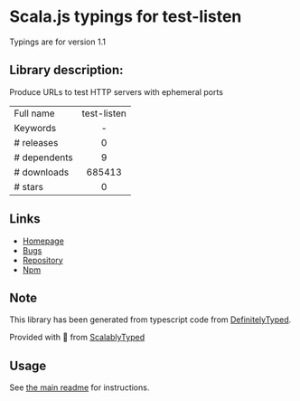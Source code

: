 
# Scala.js typings for test-listen

Typings are for version 1.1

## Library description:
Produce URLs to test HTTP servers with ephemeral ports

|                    |                 |
| ------------------ | :-------------: |
| Full name          | test-listen |
| Keywords           | - |
| # releases         | 0 |
| # dependents       | 9 |
| # downloads        | 685413 |
| # stars            | 0 |

## Links
- [Homepage](https://github.com/zeit/test-listen#readme)
- [Bugs](https://github.com/zeit/test-listen/issues)
- [Repository](https://github.com/zeit/test-listen)
- [Npm](https://www.npmjs.com/package/test-listen)
    


## Note
This library has been generated from typescript code from [DefinitelyTyped](https://definitelytyped.org).

Provided with :purple_heart: from [ScalablyTyped](https://github.com/oyvindberg/ScalablyTyped)

## Usage
See [the main readme](../../readme.md) for instructions.


